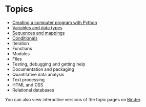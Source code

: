 # Topics

* [Creating a computer program with Python](intro.md)
* [Variables and data types](types.md)
* [Sequences and mappings](sequences_mappings.md)
* [Conditionals](conditionals.md)
* Iteration
* Functions
* Modules
* Files
* Testing, debugging and getting help
* Documentation and packaging
* Quantitative data analysis
* Text processing
* HTML and CSS
* Relational databases

You can also view interactive versions of the topic pages on [Binder](https://mybinder.org/v2/gh/luketudge/introduction-to-programming/master?filepath=topics).
